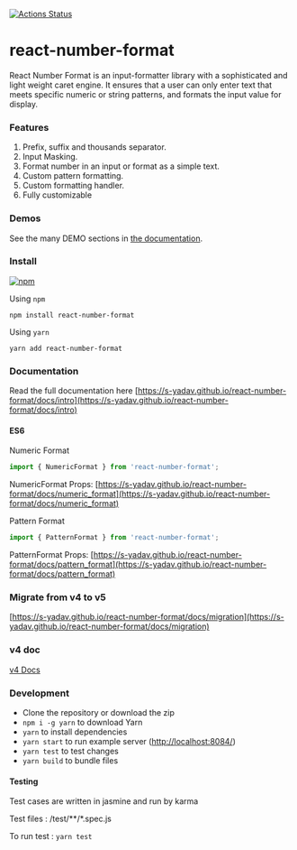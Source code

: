 [![Actions Status](https://github.com/s-yadav/react-number-format/workflows/CI/badge.svg)](https://github.com/s-yadav/react-number-format/actions)

# react-number-format

React Number Format is an input-formatter library with a sophisticated and light weight caret engine. It ensures that a user can only enter text that meets specific numeric or string patterns, and formats the input value for display.

### Features

1. Prefix, suffix and thousands separator.
1. Input Masking.
1. Format number in an input or format as a simple text.
1. Custom pattern formatting.
1. Custom formatting handler.
1. Fully customizable

### Demos

See the many DEMO sections in [the documentation](https://s-yadav.github.io/react-number-format/docs/props).

### Install

[![npm](https://img.shields.io/npm/dm/react-number-format.svg)](https://www.npmjs.com/package/react-number-format)

Using `npm`

```
npm install react-number-format
```

Using `yarn`

```
yarn add react-number-format
```

### Documentation

Read the full documentation here
[https://s-yadav.github.io/react-number-format/docs/intro](https://s-yadav.github.io/react-number-format/docs/intro)

#### ES6

Numeric Format

```js
import { NumericFormat } from 'react-number-format';
```

NumericFormat Props: [https://s-yadav.github.io/react-number-format/docs/numeric_format](https://s-yadav.github.io/react-number-format/docs/numeric_format)

Pattern Format

```js
import { PatternFormat } from 'react-number-format';
```

PatternFormat Props: [https://s-yadav.github.io/react-number-format/docs/pattern_format](https://s-yadav.github.io/react-number-format/docs/pattern_format)

### Migrate from v4 to v5

[https://s-yadav.github.io/react-number-format/docs/migration](https://s-yadav.github.io/react-number-format/docs/migration)

### v4 doc

[v4 Docs](https://github.com/s-yadav/react-number-format/blob/master/documentation/v4.md)

### Development

- Clone the repository or download the zip
- `npm i -g yarn` to download Yarn
- `yarn` to install dependencies
- `yarn start` to run example server (<http://localhost:8084/>)
- `yarn test` to test changes
- `yarn build` to bundle files

#### Testing

Test cases are written in jasmine and run by karma

Test files : /test/\*\*/\*.spec.js

To run test : `yarn test`

